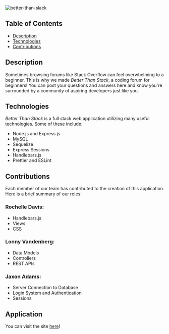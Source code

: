 ![better-than-slack](https://user-images.githubusercontent.com/96997462/166492110-b2c0f960-59f3-46e0-8904-ac20120a4585.JPG)

## Table of Contents
 - [Description](#description)
 - [Technologies](#technologies)
 - [Contributions](#contributions)

## Description
Sometimes browsing forums like Stack Overflow can feel overwhelming to a beginner. This is why we made *Better Than Stack*, a coding forum for beginners! You can post your questions and answers here and know you're surrounded by a community of aspiring developers just like you.

## Technologies
*Better Than Stack* is a full stack web application utilizing many useful technologies. Some of these include: 
 - Node.js and Express.js
 - MySQL
 - Sequelize
 - Express Sessions
 - Handlebars.js
 - Prettier and ESLint
 
 ## Contributions
 Each member of our team has contributed to the creation of this application. Here is a brief summary of our roles:
 ### Rochelle Davis:
  - Handlebars.js
  - Views
  - CSS
 ### Lonny Vandenberg:
  - Data Models
  - Controllers
  - REST APIs
 ### Jaxon Adams:
  - Server Connection to Database
  - Login System and Authentication
  - Sessions

## Application
You can visit the site [here](https://github.com/JaxonAdams)!
